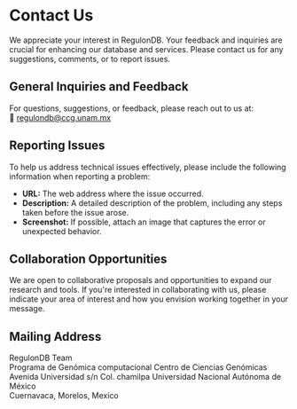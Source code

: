 # Contact Us

We appreciate your interest in RegulonDB. Your feedback and inquiries are crucial for enhancing our database and services. Please contact us for any suggestions, comments, or to report issues.

## General Inquiries and Feedback

For questions, suggestions, or feedback, please reach out to us at:  
📧 [regulondb@ccg.unam.mx](mailto:regulondb@ccg.unam.mx)

## Reporting Issues

To help us address technical issues effectively, please include the following information when reporting a problem:

- **URL:** The web address where the issue occurred.
- **Description:** A detailed description of the problem, including any steps taken before the issue arose.
- **Screenshot:** If possible, attach an image that captures the error or unexpected behavior.

## Collaboration Opportunities

We are open to collaborative proposals and opportunities to expand our research and tools. If you're interested in collaborating with us, please indicate your area of interest and how you envision working together in your message.

## Mailing Address

RegulonDB Team  
Programa de Genómica computacional
Centro de Ciencias Genómicas  
Avenida Universidad s/n
Col. chamilpa
Universidad Nacional Autónoma de México  
Cuernavaca, Morelos, Mexico